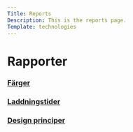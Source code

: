 ```yaml
---
Title: Reports
Description: This is the reports page.
Template: technologies
---
```


Rapporter
==========================

<div class="box">
<h3><a href="analysis/01_colors" class="read-more">Färger</a></h3>
</div>

<div class="box medium">
<h3><a href="analysis/02_load" class="read-more">Laddningstider</a></h3>
</div>

<div class="box medium">
<h3><a href="analysis/03_design_principles" class="read-more">Design principer</a></h3>
</div>
